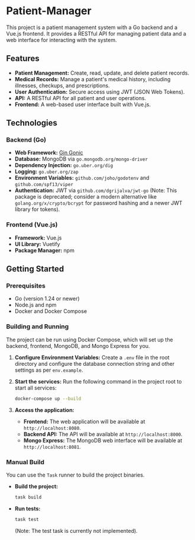 # Patient-Manager

This project is a patient management system with a Go backend and a Vue.js frontend. It provides a RESTful API for managing patient data and a web interface for interacting with the system.

## Features

-   **Patient Management:** Create, read, update, and delete patient records.
-   **Medical Records:** Manage a patient's medical history, including illnesses, checkups, and prescriptions.
-   **User Authentication:** Secure access using JWT (JSON Web Tokens).
-   **API:** A RESTful API for all patient and user operations.
-   **Frontend:** A web-based user interface built with Vue.js.

## Technologies

### Backend (Go)

-   **Web Framework:** [Gin Gonic](https://gin-gonic.com/)
-   **Database:** MongoDB via `go.mongodb.org/mongo-driver`
-   **Dependency Injection:** `go.uber.org/dig`
-   **Logging:** `go.uber.org/zap`
-   **Environment Variables:** `github.com/joho/godotenv` and `github.com/spf13/viper`
-   **Authentication:** JWT via `github.com/dgrijalva/jwt-go` (Note: This package is deprecated; consider a modern alternative like `golang.org/x/crypto/bcrypt` for password hashing and a newer JWT library for tokens).

### Frontend (Vue.js)

-   **Framework:** Vue.js
-   **UI Library:** Vuetify
-   **Package Manager:** npm

## Getting Started

### Prerequisites

-   Go (version 1.24 or newer)
-   Node.js and npm
-   Docker and Docker Compose

### Building and Running

The project can be run using Docker Compose, which will set up the backend, frontend, MongoDB, and Mongo Express for you.

1.  **Configure Environment Variables:**
    Create a `.env` file in the root directory and configure the database connection string and other settings as per `env.example`.

2.  **Start the services:**
    Run the following command in the project root to start all services:
    ```sh
    docker-compose up --build
    ```

3.  **Access the application:**
    -   **Frontend:** The web application will be available at `http://localhost:8080`.
    -   **Backend API:** The API will be available at `http://localhost:8000`.
    -   **Mongo Express:** The MongoDB web interface will be available at `http://localhost:8081`.

### Manual Build

You can use the `Task` runner to build the project binaries.

-   **Build the project:**
    ```sh
    task build
    ```
-   **Run tests:**
    ```sh
    task test
    ```
    (Note: The test task is currently not implemented).